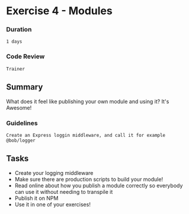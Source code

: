 # Exercise 4 - Modules

### Duration
`1 days`

### Code Review
`Trainer`

## Summary
What does it feel like publishing your own module and using it? It's Awesome!

### Guidelines
`Create an Express loggin middleware, and call it for example @bob/logger`

## Tasks
* Create your logging middleware
* Make sure there are production scripts to build your module!
* Read online about how you publish a module correctly so everybody can use it without needing to transpile it
* Publish it on NPM
* Use it in one of your exercises!

